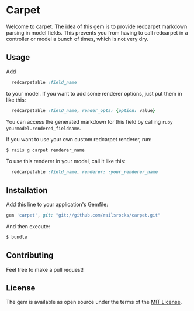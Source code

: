 # Carpet
Welcome to carpet. The idea of this gem is to provide redcarpet markdown parsing in model fields. This prevents you from having to call redcarpet in a controller or model a bunch of times, which is not very dry.

## Usage
Add
```ruby
  redcarpetable :field_name
```
to your model. If you want to add some renderer options, just put them in like this:
```ruby
  redcarpetable :field_name, render_opts: {option: value}
```
You can access the generated markdown for this field by calling ```ruby yourmodel.rendered_fieldname```.

If you want to use your own custom redcarpet renderer, run:
```bash
$ rails g carpet renderer_name
```
To use this renderer in your model, call it like this:
```ruby
  redcarpetable :field_name, renderer: :your_renderer_name
```

## Installation
Add this line to your application's Gemfile:

```ruby
gem 'carpet', git: "git://github.com/railsrocks/carpet.git"
```

And then execute:
```bash
$ bundle
```
## Contributing
Feel free to make a pull request!

## License
The gem is available as open source under the terms of the [MIT License](http://opensource.org/licenses/MIT).
